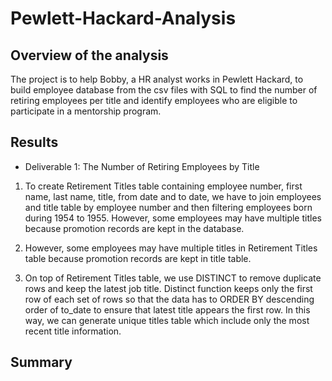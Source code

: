 # Pewlett-Hackard-Analysis

## Overview of the analysis
The project is to help Bobby, a HR analyst works in Pewlett Hackard, to build employee database from the csv files with SQL to find the number of retiring employees per title and identify employees who are eligible to participate in a mentorship program.

## Results
* Deliverable 1: The Number of Retiring Employees by Title
1. To create Retirement Titles table containing employee number, first name, last name, title, from date and to date, we have to join employees and title table by employee number and then filtering employees born during 1954 to 1955. However, some employees may have multiple titles because promotion records are kept in the database.

2. However, some employees may have multiple titles in Retirement Titles table because promotion records are kept in title table.

3. On top of Retirement Titles table, we use DISTINCT to remove duplicate rows and keep the latest job title. Distinct function keeps only the first row of each set of rows so that the data has to ORDER BY descending order of to_date to ensure that latest title appears the first row. In this way, we can generate unique titles table which include only the most recent title information.

## Summary
